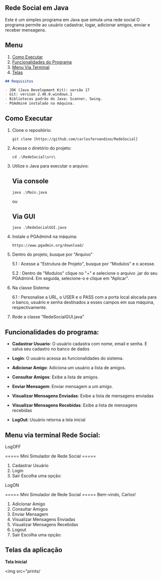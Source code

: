 

## Rede Social em Java

Este é um simples programa em Java que simula uma rede social
O programa permite ao usuário cadastrar, logar, adicionar amigos, enviar e receber mensagens.

## Menu
1. [Como Executar](#como-executar)
1. [Funcionalidades do Programa](#funcionalidades-do-programa)
1. [Menu Via Terminal](#menu-via-terminal-lista-tarefas)
1. [Telas](#telas-da-aplicação)

```markdown
## Requisitos

- JDK (Java Development Kit): versão 17
- Git: version 2.40.0.windows.1
- Bibliotecas padrão do Java: Scanner, Swing.
- PGAdmin4 instalado na máquina.
```
## Como Executar

1. Clone o repositório:

   ```shell
   git clone [https://github.com/carlosfernandino/RedeSocial]
   ```

2. Acesse o diretório do projeto:

   ```shell
   cd .\RedeSocial\src\
   ```

3. Utilize o Java para executar o arquivo:
   ## Via console
   ```shell
   java .\Main.java
   ```
   ou
   ## Via GUI
      ```shell
   java .\RedeSocialGUI.java
   ```
4. Instale o PGAdmin4 na máquina:

   ```shell
   https://www.pgadmin.org/download/
   ````
5. Dentro do projeto, busque por "Arquivo"

   5.1 :
   Acesse a "Estrutura de Projeto", busque por "Modulos" e o acesse.
   
   5.2 :
   Dentro de "Modulos" clique no "+" e selecione o arquivo .jar do seu PGAdmin4.
   Em seguida, selecione-o e clique em "Aplicar".


6. Na classe Sistema:

   6.1 :
   Personalise a URL, o USER e o PASS com a porta local alocada para o banco, usuário e senha
   destinados a esses campos em sua máquina, respectivamente.


7. Rode a classe "RedeSocialGUI.java"

## Funcionalidades do programa:

- **Cadastrar Usuario**: O usuário cadastra com nome, email e senha. E salva seu cadastro no banco de dados

- **Login**: O usuário acessa as funcionalidades do sistema.

- **Adicionar Amigo**: Adiciona um usuário a lista de amigos.

- **Consultar Amigos**: Exibe a lista de amigos.

- **Enviar Mensagem**: Enviar mensagem a um amigo.

- **Visualizar Mensagens Enviadas**: Exibe a lista de mensagens enviadas

- **Visualizar Mensagens Recebidas**: Exibe a lista de mensagens recebidas

- **LogOut**: Usuário retorna a tela inicial


## Menu via terminal Rede Social:

LogOFF

===== Mini Simulador de Rede Social =====
1. Cadastrar Usuário
2. Login
0. Sair
   Escolha uma opção:

LogON

===== Mini Simulador de Rede Social =====
Bem-vindo, Carlos!
1. Adicionar Amigo
2. Consultar Amigos
3. Enviar Mensagem
4. Visualizar Mensagens Enviadas
5. Visualizar Mensagens Recebidas
6. Logout
0. Sair
   Escolha uma opção:
## Telas da aplicação

**Tela Inicial**

<img src="prints/
